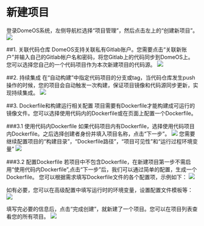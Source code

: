 # 新建项目



登录DomeOS系统，左侧导航栏选择“项目管理”，然后点击左上的“创建新项目”。
![](http://881471b33d4f9.cdn.sohucs.com/q_mini/newproject1.jpg)

##1. 关联代码仓库
DomeOS支持关联私有Gitlab账户。您需要点击“关联新账户”并输入自己的Gitlab帐户名和密码，将您Gitlab上的代码同步到DomeOS上。您可以选择您自己的一个代码项目作为本次新建项目的代码源。
![](http://881471b33d4f9.cdn.sohucs.com/q_mini/newproject2.jpg)

##2. 持续集成
在“自动构建”中指定代码项目的分支或tag，当代码仓库发生push操作的时候，您的项目会自动触发一次构建，保证项目镜像和代码源同步更新，实现持续集成。
![](http://)

##3. Dockerfile和构建运行相关配置
项目需要有Dockerfile才能构建成可运行的镜像文件。您可以选择使用代码内的Dockerfile或在页面上配置一个Dockerfile。

###3.1 使用代码内Dockerfile
如果代码项目内有Dockerfile，选择使用代码项目内Dockerfile。之后选择创建者身份并填入项目名称，点击“下一步”。
![](http://881471b33d4f9.cdn.sohucs.com/q_mini/newproject3.jpg)
您需要继续配置项目的“构建目录”，“Dockerfile路径”，“项目可见性”和“运行过程环境变量”
![](http://881471b33d4f9.cdn.sohucs.com/q_mini/newproject4.jpg)

###3.2 配置Dockerfile
若项目中不包含Dockerfile，在新建项目第一步不需启用“使用代码内Dockerfile”,点击“下一步”后，我们可以通过简单的配置，生成一个Dockerfile。
您可以根据需求填写Dockerfile文件的各个配置项，示例如下：
![](http://881471b33d4f9.cdn.sohucs.com/q_mini/newproject5.jpg)

如有必要，您可以在高级配置中填写运行时的环境变量，设置配置文件模板等：
![](http://881471b33d4f9.cdn.sohucs.com/q_mini/newproject6.jpg)

填写完必要的信息后，点击“完成创建”，就新建了一个项目。您可以在项目列表查看您的所有项目。
![](http://881471b33d4f9.cdn.sohucs.com/q_mini/newproject6.jpg)
